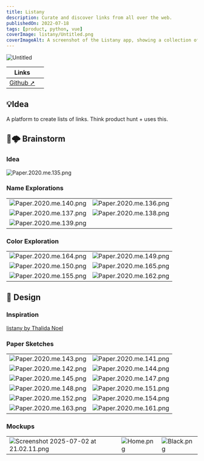 ```yaml
---
title: Listany
description: Curate and discover links from all over the web.
publishedOn: 2022-07-18
tags: [product, python, vue]
coverImage: listany/Untitled.png
coverImageAlt: A screenshot of the Listany app, showing a collection of curated links
---
```


![Untitled](listany/Untitled.png)

| Links | |
| ------ | ------- |
| [Github ➚](https://github.com/thalida/listany) ||


## 💡Idea

A platform to create lists of links. Think product hunt + uses this.


## 🧠🌩 Brainstorm


### Idea

![Paper.2020.me.135.png](listany/Paper.2020.me.135.png)


### Name Explorations

| | |
| ------ | ------- |
| ![Paper.2020.me.140.png](listany/Paper.2020.me.140.png) | ![Paper.2020.me.136.png](listany/Paper.2020.me.136.png) |
| ![Paper.2020.me.137.png](listany/Paper.2020.me.137.png) | ![Paper.2020.me.138.png](listany/Paper.2020.me.138.png) |
| ![Paper.2020.me.139.png](listany/Paper.2020.me.139.png) | |


### Color Exploration

| | |
| ------ | ------- |
| ![Paper.2020.me.164.png](listany/Paper.2020.me.164.png) | ![Paper.2020.me.149.png](listany/Paper.2020.me.149.png) |
| ![Paper.2020.me.150.png](listany/Paper.2020.me.150.png) | ![Paper.2020.me.165.png](listany/Paper.2020.me.165.png) |
| ![Paper.2020.me.155.png](listany/Paper.2020.me.155.png) | ![Paper.2020.me.162.png](listany/Paper.2020.me.162.png) |


## 🎨 Design


### Inspiration

[listany by Thalida Noel](https://dribbble.com/thalida/collections/3029294-listany)


### Paper Sketches

| | |
| ------ | ------- |
| ![Paper.2020.me.143.png](listany/Paper.2020.me.143.png) | ![Paper.2020.me.141.png](listany/Paper.2020.me.141.png) |
| ![Paper.2020.me.142.png](listany/Paper.2020.me.142.png) | ![Paper.2020.me.144.png](listany/Paper.2020.me.144.png) |
| ![Paper.2020.me.145.png](listany/Paper.2020.me.145.png) | ![Paper.2020.me.147.png](listany/Paper.2020.me.147.png) |
| ![Paper.2020.me.148.png](listany/Paper.2020.me.148.png) | ![Paper.2020.me.151.png](listany/Paper.2020.me.151.png) |
| ![Paper.2020.me.152.png](listany/Paper.2020.me.152.png) | ![Paper.2020.me.154.png](listany/Paper.2020.me.154.png) |
| ![Paper.2020.me.163.png](listany/Paper.2020.me.163.png) | ![Paper.2020.me.161.png](listany/Paper.2020.me.161.png) |


### Mockups

| | | |
| ------ | ------- | ------- |
| ![Screenshot 2025-07-02 at 21.02.11.png](listany/Screenshot%202025-07-02%20at%2021.02.11.png) |  ![Home.png](listany/Home.png) | ![Black.png](listany/Black.png) |
